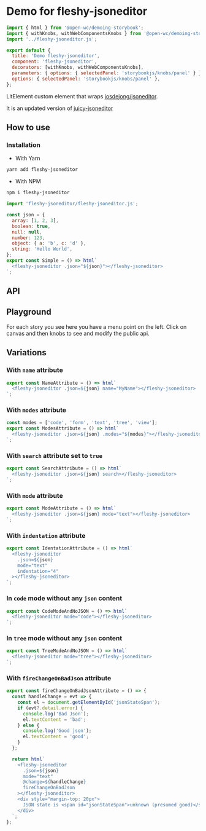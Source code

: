 <!-- markdownlint-disable MD033 -->

# Demo for fleshy-jsoneditor

```js script
import { html } from '@open-wc/demoing-storybook';
import { withKnobs, withWebComponentsKnobs } from '@open-wc/demoing-storybook';
import '../fleshy-jsoneditor.js';

export default {
  title: 'Demo fleshy-jsoneditor',
  component: 'fleshy-jsoneditor',
  decorators: [withKnobs, withWebComponentsKnobs],
  parameters: { options: { selectedPanel: 'storybookjs/knobs/panel' } },
  options: { selectedPanel: 'storybookjs/knobs/panel' },
};
```

LitElement custom element that wraps [josdejong/jsoneditor](http://github.com/josdejong/jsoneditor).

It is an updated version of [juicy-jsoneditor](https://github.com/Juicy/juicy-jsoneditor)

## How to use

### Installation

- With Yarn

```bash
yarn add fleshy-jsoneditor
```

- With NPM

```bash
npm i fleshy-jsoneditor
```

```js
import 'fleshy-jsoneditor/fleshy-jsoneditor.js';
```

```js preview-story
const json = {
  array: [1, 2, 3],
  boolean: true,
  null: null,
  number: 123,
  object: { a: 'b', c: 'd' },
  string: 'Hello World',
};
export const Simple = () => html`
  <fleshy-jsoneditor .json="${json}"></fleshy-jsoneditor>
`;
```

## API

<sb-props of="fleshy-jsoneditor"></sb-props>

## Playground

For each story you see here you have a menu point on the left.
Click on canvas and then knobs to see and modify the public api.

## Variations

### With `name` attribute

```js preview-story
export const NameAttribute = () => html`
  <fleshy-jsoneditor .json=${json} name="MyName"></fleshy-jsoneditor>
`;
```

### With `modes` attribute

```js preview-story
const modes = ['code', 'form', 'text', 'tree', 'view'];
export const ModesAttribute = () => html`
  <fleshy-jsoneditor .json=${json} .modes="${modes}"></fleshy-jsoneditor>
`;
```

### With `search` attribute set to `true`

```js preview-story
export const SearchAttribute = () => html`
  <fleshy-jsoneditor .json=${json} search></fleshy-jsoneditor>
`;
```

### With `mode` attribute

```js preview-story
export const ModeAttribute = () => html`
  <fleshy-jsoneditor .json=${json} mode="text"></fleshy-jsoneditor>
`;
```

### With `indentation` attribute

```js preview-story
export const IdentationAttribute = () => html`
  <fleshy-jsoneditor
    .json=${json}
    mode="text"
    indentation="4"
  ></fleshy-jsoneditor>
`;
```

### In `code` mode without any `json` content

```js preview-story
export const CodeModeAndNoJSON = () => html`
  <fleshy-jsoneditor mode="code"></fleshy-jsoneditor>
`;
```

### In `tree` mode without any `json` content

```js preview-story
export const TreeModeAndNoJSON = () => html`
  <fleshy-jsoneditor mode="tree"></fleshy-jsoneditor>
`;
```

### With `fireChangeOnBadJson` attribute

```js preview-story
export const fireChangeOnBadJsonAttribute = () => {
  const handleChange = evt => {
    const el = document.getElementById('jsonStateSpan');
    if (evt?.detail.error) {
      console.log('Bad Json');
      el.textContent = 'bad';
    } else {
      console.log('Good json');
      el.textContent = 'good';
    }
  };

  return html`
    <fleshy-jsoneditor
      .json=${json}
      mode="text"
      @change=${handleChange}
      fireChangeOnBadJson
    ></fleshy-jsoneditor>
    <div style="margin-top: 20px">
      JSON state is <span id="jsonStateSpan">unknown (presumed good)</span>
    </div>
  `;
};
```

